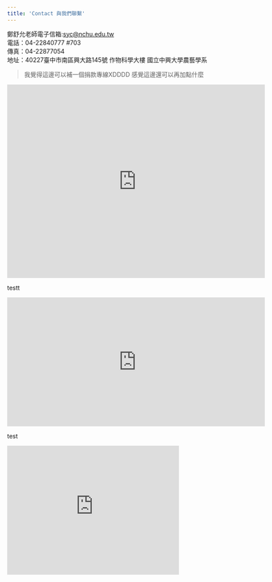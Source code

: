 ```yaml
---
title: 'Contact 與我們聯繫'
---
```

鄭舒允老師電子信箱:syc@nchu.edu.tw  
電話：04-22840777 #703    
傳真：04-22877054  
地址：40227臺中市南區興大路145號 作物科學大樓 國立中興大學農藝學系  

>我覺得這邊可以補一個捐款專線XDDDD
>感覺這邊還可以再加點什麼

<iframe src="https://www.google.com/maps/embed?pb=!1m18!1m12!1m3!1d3641.453786642321!2d120.67416361421857!3d24.120696830447844!2m3!1f0!2f0!3f0!3m2!1i1024!2i768!4f13.1!3m3!1m2!1s0x34693cfd43d39af5%3A0x5a274ddc34875097!2z5ZyL56uL5Lit6IiI5aSn5a24IOi-suiXneWtuOezuw!5e0!3m2!1szh-TW!2stw!4v1660467441183!5m2!1szh-TW!2stw" width="600" height="450" style="border:0;" allowfullscreen="" loading="lazy" referrerpolicy="no-referrer-when-downgrade"></iframe>

testt
<iframe
    src="http://118.25.75.221/map2.html" 
    width="600" 
    height="300" 
    frameborder="0" 
    scrolling="no">
</iframe> 

test

<iframe src="https://www.google.com/maps/embed?pb=!1m18!1m12!1m3!1d3641.453786642321!2d120.67416361421857!3d24.120696830447844!2m3!1f0!2f0!3f0!3m2!1i1024!2i768!4f13.1!3m3!1m2!1s0x34693cfd43d39af5%3A0x5a274ddc34875097!2z5ZyL56uL5Lit6IiI5aSn5a24IOi-suiXneWtuOezuw!5e0!3m2!1szh-TW!2stw!4v1660467441183!5m2!1szh-TW!2stw" width="400" height="300" style="border:0;" allowfullscreen="" loading="lazy" referrerpolicy="no-referrer-when-downgrade"></iframe>
<!-- {{< form >}} -->
